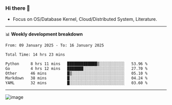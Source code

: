 ### Hi there 👋
<!-- * Daily Meditation via Leetcode/Competitive-Programming. -->
* Focus on OS/Database Kernel, Cloud/Distributed System, Literature.

-------

📊 **Weekly development breakdown**
<!--START_SECTION:waka-->

```txt
From: 09 January 2025 - To: 16 January 2025

Total Time: 14 hrs 23 mins

Python     8 hrs 11 mins   █████████████▒░░░░░░░░░░░   53.96 %
Go         4 hrs 12 mins   ███████░░░░░░░░░░░░░░░░░░   27.70 %
Other      46 mins         █▒░░░░░░░░░░░░░░░░░░░░░░░   05.10 %
Markdown   38 mins         █░░░░░░░░░░░░░░░░░░░░░░░░   04.24 %
YAML       32 mins         █░░░░░░░░░░░░░░░░░░░░░░░░   03.60 %
```

<!--END_SECTION:waka-->

-------

<!-- [![Leetcode Stats](https://leetcard.jacoblin.cool/hzhang413?font=Fira+Mono)](https://leetcode.com/fxrc) -->
![image](./cyberpunk-ghost-in-the-shell.gif)
<!--![image](./gis-archive.png)-->
